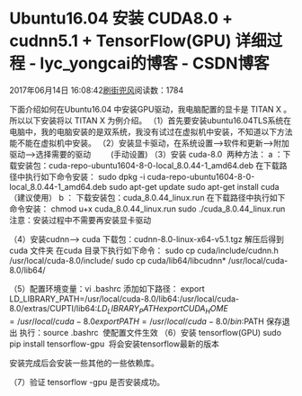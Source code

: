 
# Ubuntu16.04 安装 CUDA8.0 + cudnn5.1 + TensorFlow(GPU) 详细过程 - lyc_yongcai的博客 - CSDN博客


2017年06月14日 16:08:42[刷街兜风](https://me.csdn.net/lyc_yongcai)阅读数：1784


下面介绍如何在Ubuntu16.04 中安装GPU驱动，我电脑配置的显卡是 TITAN X 。所以以下安装将以 TITAN X 为例介绍。
（1）首先要安装ubuntu16.04TLS系统在电脑中，我的电脑安装的是双系统，我没有试过在虚拟机中安装，不知道以下方法能不能在虚拟机中安装。
（2）安装显卡驱动，在系统设置-->软件和更新-->附加驱动-->选择需要的驱动         (手动设置)
（3）安装 cuda-8.0  两种方法：
a ：下载安装包：cuda-repo-ubuntu1604-8-0-local_8.0.44-1_amd64.deb
在下载路径中执行如下命令安装：
sudo dpkg -i cuda-repo-ubuntu1604-8-0-local_8.0.44-1_amd64.deb
sudo apt-get update
sudo apt-get install cuda
（建议使用）
b ： 下载安装包：cuda_8.0.44_linux.run
在下载路径中执行如下命令安装：
chmod u+x cuda_8.0.44_linux.run
sudo ./cuda_8.0.44_linux.run
注意：安装过程中不需要再安装显卡驱动

（4）安装cudnn--> cuda
下载包：cudnn-8.0-linux-x64-v5.1.tgz 解压后得到 cuda 文件夹
在cuda 目录下执行如下命令：
sudo cp cuda/include/cudnn.h /usr/local/cuda-8.0/include/
sudo cp cuda/lib64/libcudnn* /usr/local/cuda-8.0/lib64/

（5）配置环境变量：vi .bashrc
添加如下路径：
export LD_LIBRARY_PATH=/usr/local/cuda-8.0/lib64:/usr/local/cuda-8.0/extras/CUPTI/lib64:$LD_LIBRARY_PATH
export CUDA_HOME=/usr/local/cuda-8.0
export PATH=/usr/local/cuda-8.0/bin:$PATH
保存退出
执行：source .bashrc  使配置文件生效
（6）安装 tensorflow(GPU)
sudo pip install tensorflow-gpu  将会安装tensorflow最新的版本

安装完成后会安装一些其他的一些依赖库。

（7）验证 tensorflow -gpu 是否安装成功。








